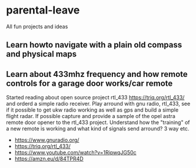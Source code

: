 # parental-leave
All fun projects and ideas 


## Learn howto navigate with a plain old compass and physical maps

## Learn about 433mhz frequency and how remote controls for a garage door works/car remote

Started reading about open source project rtl_433 https://triq.org/rtl_433/ and orderd a simple radio receiver.
Play arround with gnu radio, rtl_433, see if it possible to get ukw radio working as well as gps and build a simple flight radar.
If possible capture and provide a sample of the opel astra remote door opener to the rtl_433 project. Understand how the "training" of a new remote
is working and what kind of signals send arround? 3 way etc.

* https://www.gnuradio.org/
* https://triq.org/rtl_433/
* https://www.youtube.com/watch?v=1RipwqJG50c
* https://amzn.eu/d/84TPR4D
